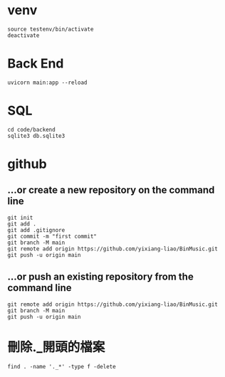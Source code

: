 # venv
```
source testenv/bin/activate
deactivate
```

# Back End

```
uvicorn main:app --reload
```

# SQL
```
cd code/backend
sqlite3 db.sqlite3
```
# github
## …or create a new repository on the command line
```
git init
git add .
git add .gitignore
git commit -m "first commit"
git branch -M main
git remote add origin https://github.com/yixiang-liao/BinMusic.git
git push -u origin main
```
## …or push an existing repository from the command line
```
git remote add origin https://github.com/yixiang-liao/BinMusic.git
git branch -M main
git push -u origin main
```

# 刪除._開頭的檔案
```
find . -name '._*' -type f -delete
```
